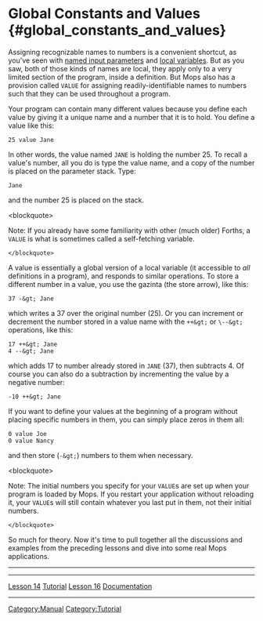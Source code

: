 Global Constants and Values {#global_constants_and_values}
===========================

Assigning recognizable names to numbers is a convenient shortcut, as
you've seen with [named input
parameters](Lesson_10#Named_Input_Parameters) and [local
variables](Lesson_10#Local_Variables). But as you saw, both
of those kinds of names are local, they apply only to a very limited
section of the program, inside a definition. But Mops also has a
provision called `VALUE` for assigning
readily-identifiable names to numbers such that they can be used
throughout a program.

Your program can contain many different values because you define each
value by giving it a unique name and a number that it is to hold. You
define a value like this:

`25 value Jane`

In other words, the value named `JANE` is holding the
number 25. To recall a value's number, all you do is type the value
name, and a copy of the number is placed on the parameter stack. Type:

`Jane`

and the number 25 is placed on the stack.

\<blockquote\>

Note: If you already have some familiarity with other (much older)
Forths, a `VALUE` is what is sometimes called a
self-fetching variable.

`</blockquote>`

A value is essentially a global version of a local variable (it
accessible to *all* definitions in a program), and responds to similar
operations. To store a different number in a value, you use the gazinta
(the store arrow), like this:

`37 -&gt; Jane`

which writes a 37 over the original number (25). Or you can increment or
decrement the number stored in a value name with the
`++&gt;` or `\--&gt;` operations, like
this:

`17 ++&gt; Jane`\
`4 --&gt; Jane`

which adds 17 to number already stored in `JANE` (37),
then subtracts 4. Of course you can also do a subtraction by
incrementing the value by a negative number:

`-10 ++&gt; Jane`

If you want to define your values at the beginning of a program without
placing specific numbers in them, you can simply place zeros in them
all:

`0 value Joe`\
`0 value Nancy`

and then store (`-&gt;`) numbers to them when necessary.

\<blockquote\>

Note: The initial numbers you specify for your `VALUE`s
are set up when your program is loaded by Mops. If you restart your
application without reloading it, your `VALUE`s will
still contain whatever you last put in them, not their initial numbers.

`</blockquote>`

So much for theory. Now it's time to pull together all the discussions
and examples from the preceding lessons and dive into some real Mops
applications.

------------------------------------------------------------------------

  ------------------------------------------- --------------------------------- -----------------------------------
  [Lesson 14](Lesson_14)           [Tutorial](Tutorial)   [Lesson 16](Lesson_16)
  [Documentation](Documentation)                                     
  ------------------------------------------- --------------------------------- -----------------------------------

[Category:Manual](Category:Manual)
[Category:Tutorial](Category:Tutorial)
